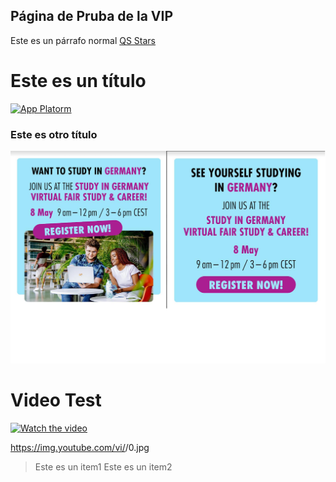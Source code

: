 ## Página de Pruba de la VIP

Este es un párrafo normal
[QS Stars](https://www.salleurl.edu/sites/default/files/styles/ample_1400/public/content/nodes/Noticia/image/20961/37732/maxresdefault_3.jpg)


# Este es un título
[![App Platorm](https://productionstage-hostingstack-serverbucket50ee8d24-18stefou6iti3.s3.amazonaws.com/chemacademy/CongresoIMG.png?AWSAccessKeyId=ASIAZDCUMOBDQ6OXUPOP&Signature=qPbW2Nb9DQRBCnoFT4XEi0M1J5c%3D&x-amz-security-token=IQoJb3JpZ2luX2VjEN3%2F%2F%2F%2F%2F%2F%2F%2F%2F%2FwEaCXVzLWVhc3QtMSJGMEQCIAPKrRc%2F%2F843pPw0gX4wle9sQP4oe%2BJ3etf7Xu08JjFdAiAp8SO6gDy61GVikr%2BkEAmRlNQGlCLVT3hwNGRG5v1DYyqCAwhmEAIaDDYyNTA5NDcxNzUxMSIMQ4IIP8cC8NClg0jCKt8CbI4cTD3wDm0Ur0igeCg22UonNcRJLPsNaRijzyDUo9JvAs9W3C2CMfKsvwPSMP9Z4qTTa57rIHofeZc4bATxlg%2Fw1NHPEgOzwvQQRpG%2BR09FNxTdgl99QPnzXD4QooQ0Tc0eEg61qg4XE3zT2LdeJFlFPvDiIyxVv4HaeOFjS7EqCj%2BbFHrISsToTY8HEnMrowtevVMSmXq8EcQ24pAHjRR22Rorm%2FDdLO4oFDZVhYrj63Q3RNP3f%2FPQX5a%2Fiuc%2FhlJaf27WeAYUc2wtXT%2FgKyeqe1wWuJzkKK%2BMVum9S%2B%2FdjjymGW3rkxZ0%2BY%2FXJxsN7Bb7AKeDmsDA%2F%2F8rlvtuACLKyP3jv86NO%2FyblJxMPUbiHsNB%2F8S5WWliuy3dMTAwxFicUGRL1WEalPcSG7%2FB8E39x%2FX40jh8cPhP2ydvfv21gfjLH6O%2F9UXofPeDyMfk6h2TQIW%2Fppe4c1Gyt2RqMLWK7rIGOp8BajRW8MQmXgFKONAAQG4p9pw67w6dAD%2B29Au6JM8r%2FegkdBWUvjGFovZPAI2qLX76w2ANi1pB%2FV3tf2R8GLfa6mpwtzGP4UCBfjhcKUcckipM7cdBSaciu1wQUmWKxpnPk%2FnKd9JpZtmlo4be8n7IxJuueZ6E6qfod34Iq72%2BF%2Fut9nML21pK5R0C%2BuS79B%2FxsnSKe6xh1fmUon9XndLG&Expires=1717279006)](https://www.digitalocean.com/products/app-platform)
### Este es otro título
[![DAAD](https://github.com/PedroGonzalezBeermann2020/R/blob/main/daad.png)](https://github.com/PedroGonzalezBeermann2020/R/blob/main/daad.png)
# Video Test
[![Watch the video](https://img.youtube.com/vi/nTQUwghvy5Q/0.jpg)](https://youtu.be/nTQUwghvy5Q)

https://img.youtube.com/vi/<insert-youtube-video-id-here>/0.jpg

> Este es un item1
> Este es un item2


